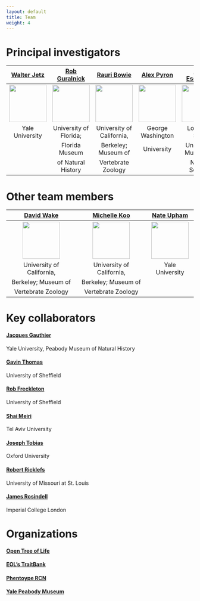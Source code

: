 ```yaml
---
layout: default
title: Team
weight: 4
---
```

# Principal investigators #

| [Walter Jetz](http://jetzlab.yale.edu/people/walter-jetz)  | [Rob Guralnick](https://sites.google.com/site/robgur/)  | [Rauri Bowie](https://ib.berkeley.edu/labs/bowie/about_rauri.html)  |[Alex Pyron](https://biology.columbian.gwu.edu/r-alexander-pyron)   | [Jake Esselstyn](http://www.museum.lsu.edu/esselstyn/)  |
|:----:   |:----:   |:----:   |:----:   |:----:   |
| <img src="http://vertlife.github.io/images/Walter.jpg" height="100" />  | <img src="http://vertlife.github.io/images/Rob.png" height="100" />  | <img src="http://vertlife.github.io/images/Rauri.JPG" height="100" />  | <img src="http://vertlife.github.io/images/Alex.jpg" height="100" />  | <img src="http://vertlife.github.io/images/Jake.png" height="100" />  |
| Yale University  | University of Florida; | University of California,  | George Washington  | Louisiana State  |
|   | Florida Museum  | Berkeley; Museum of   | University  | University; Museum of  |
|   | of Natural History  | Vertebrate Zoology  |   | Natural Science  |

# Other team members #

|[David Wake](https://ib.berkeley.edu/labs/wake/wakelab.htm)	|[Michelle Koo](http://mvz.berkeley.edu/Informatics_Lab.html)| [Nate Upham](http://jetzlab.yale.edu/people/nathan-upham) |
|:----:   |:----:   |:----:   |
| <img src="http://vertlife.github.io/images/DBW.jpg" height="100" />  	| <img src="http://vertlife.github.io/images/Michelle.jpg" height="100" />  	| <img src="http://vertlife.github.io/images/Nate.jpg" height="100" />  	|
| University of California,  	| University of California,  	| Yale University  	|
| Berkeley; Museum of  	| Berkeley; Museum of   	|   	|
| Vertebrate Zoology  	| Vertebrate Zoology  	|   	|


# Key collaborators #

#### [Jacques Gauthier](http://peabody.yale.edu/collections/vertebrate-paleontology/jacques-gauthier)
Yale University, Peabody Museum of Natural History

#### [Gavin Thomas](https://www.shef.ac.uk/aps/staff-and-students/acadstaff/thomas)
University of Sheffield

#### [Rob Freckleton](https://www.shef.ac.uk/aps/staff-and-students/acadstaff/freckleton)
University of Sheffield

#### [Shai Meiri](http://shaimeirilab.weebly.com/)
Tel Aviv University

#### [Joseph Tobias](http://www.zoo.ox.ac.uk/people/view/tobias_j.htm)
Oxford University

#### [Robert Ricklefs](http://www.umsl.edu/~ricklefsr/)
University of Missouri at St. Louis

#### [James Rosindell](http://www.imperial.ac.uk/people/j.rosindell)
Imperial College London

# Organizations #

#### [Open Tree of Life](http://blog.opentreeoflife.org/)

#### [EOL’s TraitBank](http://eol.org/info/516)

#### [Phentoype RCN](http://www.phenotypercn.org/)

#### [Yale Peabody Museum](http://peabody.yale.edu/)
